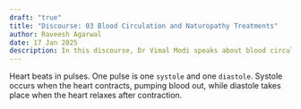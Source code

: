 ```yaml
---
draft: "true"
title: "Discourse: 03 Blood Circulation and Naturopathy Treatments"
author: Raveesh Agarwal
date: 17 Jan 2025
description: In this discourse, Dr Vimal Modi speaks about blood circulation and how naturopathy treatments affect it
---
```

Heart beats in pulses. One pulse is one `systole` and one `diastole`.
Systole occurs when the heart contracts, pumping blood out, while diastole takes place when the heart relaxes after contraction.

